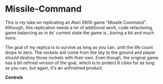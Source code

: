 # Missile-Command

This is my take on replicating an Atari 2600 game "Missile Command". Although, this replication needs a lot of additional work, code refactoring, game balancing as in its' current state the game is...boring a bit and much more.

The goal of my replica is to survive as long as you can, until the life count drops to zero. The rockets will come from the sky to the ground and player should destroy those rockets with their own. Even though, the original game has a bit refined version of the goal, which is to protect 6 cities for as long as you can, but again, it's an unfinished product.

***Controls***

